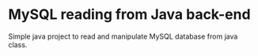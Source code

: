 # MySQL reading from Java back-end

Simple java project to read and manipulate MySQL database from java class.
